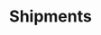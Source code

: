 ---
title: "Shipments"
shipmentImg1: "/images/resources/transo-shipmentin-transit.jpeg"
shipH1: "Shipments In-Transit information – Critical to logistics efficiency"
shipP1: "Where exactly are the shipments in-transit? When do they arrive? Are they on time? Who will receive the goods? What is arriving? How many trucks are arriving? Do I have enough space at the warehouse? What equipment and manpower do I need to load and unload the goods? How do I bring down the administration costs related to manual coordination and data entry? Is my business data protected?"
shipP2: "These and many more questions remain a challenge for logistics teams across the industry, more so relevant in the e-com and distribution sectors. Logistics today is all about information availability leading to efficient dispatches and deliveries. With largescale penetration and acceptability of online shopping, well planned dispatch and deliveries are critical to service the needs of the buyer, on time, every time. "
shipH2: "I.	The INEFFICIENCIES"
shipP3: "Package has left the facility, package has arrived at the facility, out for delivery”. This kind of information does not seem to make enough sense to the end users in this age of technological innovations and expectations of near real-time information.  Surprisingly, even the large e-com and distribution players still plan and work around time based deliveries for trucks with stringent SLA’s, putting the drivers under tremendous stress. A no show at the designated time by the trucks would mean longer wait times for the trucks to load / unload, affecting the warehouse efficiency. Largely, the trucks meet the deadlines set. However, there are quite a number of instances wherein there are delayed arrivals and the trucks are stranded for want of unloading bays at the destination warehouses leading to trucks lying idle with the load and nowhere to go. This can have a significant effect on efficiency and losses, both for the customers and the truckers."
shipH3: "II.	GPS trackers are PASSÉ"
shipP4: "Implementation of intelligent location based technologies that provide near real-time in-transit information  for shipments can largely improve the e-com & distribution logistics systems by providing the right set of information to the relevant stakeholders on time that can enable better logistics planning. Smartphone based location intelligence systems are gaining ground with their business value justified in terms of investment and maintenance when compared to portable / fixed GPS trackers. Portable GPS trackers involve operational costs for every trip while the fixed GPS trackers are not open to provide information to all the stakeholders as desired. The truckers do not expose their GPS tracker credentials to an outside user due to the underlying technology limitation and for privacy reasons. Hence, the data entry is mostly manual and prone to errors creeping in. With limited availability of automated in-transit data about shipments, it is also a challenging task to keep the systems and users updated with near real-time information. Moreover, unmanaged GPS trackers at the trucker end can prove to be the weakest link when it comes to data privacy and protection for a business."
shipH4: "III.	Achieving the NEXT"
shipP5: "While there are a lot of thoughts on what may be the right technology approach to deriving value at every step in the logistics processes, ease of use, near real-time information availability, transparency and operational costs will decide the future of shipment tracking and tracing. By enforcing technology discipline on the truckers and drivers, it is possible to achieve cost optimization and the desired results with just a smartphone rather than depending on a tightly bound GPS tracking hardware device.  Largescale penetration and usage of smartphones among the trucking fraternity is a positive outlook for bringing in the necessary change."
shipP6: "TRANSO can get you there. Talk to us today."
---